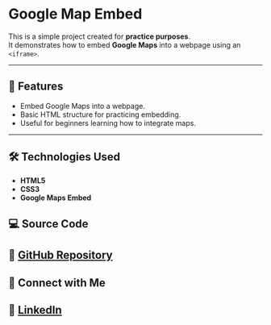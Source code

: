 # Google Map Embed

This is a simple project created for **practice purposes**.  
It demonstrates how to embed **Google Maps** into a webpage using an `<iframe>`.

---

## 🚀 Features
- Embed Google Maps into a webpage.
- Basic HTML structure for practicing embedding.
- Useful for beginners learning how to integrate maps.

---

## 🛠️ Technologies Used
- **HTML5**
- **CSS3**
- **Google Maps Embed**

## 💻 Source Code
🔗 [GitHub Repository](https://github.com/nufail-01/PlayStation-UI)
---
## 🤝 Connect with Me
🔗 [LinkedIn](https://www.linkedin.com/in/nufailshaikh/) 
---
